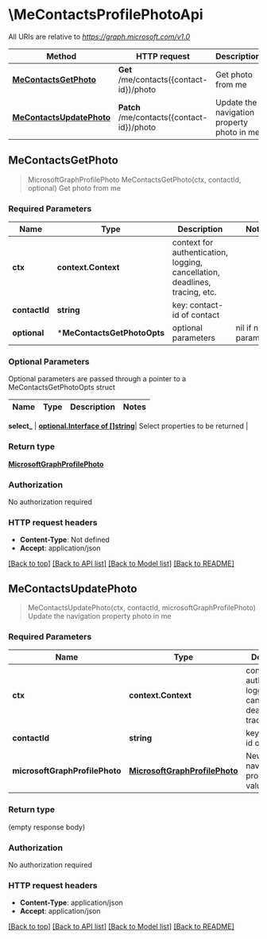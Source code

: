 # \MeContactsProfilePhotoApi

All URIs are relative to *https://graph.microsoft.com/v1.0*

Method | HTTP request | Description
------------- | ------------- | -------------
[**MeContactsGetPhoto**](MeContactsProfilePhotoApi.md#MeContactsGetPhoto) | **Get** /me/contacts({contact-id})/photo | Get photo from me
[**MeContactsUpdatePhoto**](MeContactsProfilePhotoApi.md#MeContactsUpdatePhoto) | **Patch** /me/contacts({contact-id})/photo | Update the navigation property photo in me



## MeContactsGetPhoto

> MicrosoftGraphProfilePhoto MeContactsGetPhoto(ctx, contactId, optional)
Get photo from me

### Required Parameters


Name | Type | Description  | Notes
------------- | ------------- | ------------- | -------------
**ctx** | **context.Context** | context for authentication, logging, cancellation, deadlines, tracing, etc.
**contactId** | **string**| key: contact-id of contact | 
 **optional** | ***MeContactsGetPhotoOpts** | optional parameters | nil if no parameters

### Optional Parameters

Optional parameters are passed through a pointer to a MeContactsGetPhotoOpts struct


Name | Type | Description  | Notes
------------- | ------------- | ------------- | -------------

 **select_** | [**optional.Interface of []string**](string.md)| Select properties to be returned | 

### Return type

[**MicrosoftGraphProfilePhoto**](microsoft.graph.profilePhoto.md)

### Authorization

No authorization required

### HTTP request headers

- **Content-Type**: Not defined
- **Accept**: application/json

[[Back to top]](#) [[Back to API list]](../README.md#documentation-for-api-endpoints)
[[Back to Model list]](../README.md#documentation-for-models)
[[Back to README]](../README.md)


## MeContactsUpdatePhoto

> MeContactsUpdatePhoto(ctx, contactId, microsoftGraphProfilePhoto)
Update the navigation property photo in me

### Required Parameters


Name | Type | Description  | Notes
------------- | ------------- | ------------- | -------------
**ctx** | **context.Context** | context for authentication, logging, cancellation, deadlines, tracing, etc.
**contactId** | **string**| key: contact-id of contact | 
**microsoftGraphProfilePhoto** | [**MicrosoftGraphProfilePhoto**](MicrosoftGraphProfilePhoto.md)| New navigation property values | 

### Return type

 (empty response body)

### Authorization

No authorization required

### HTTP request headers

- **Content-Type**: application/json
- **Accept**: application/json

[[Back to top]](#) [[Back to API list]](../README.md#documentation-for-api-endpoints)
[[Back to Model list]](../README.md#documentation-for-models)
[[Back to README]](../README.md)


